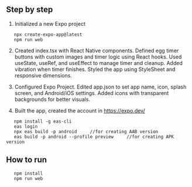 ## Step by step
1. Initialized a new Expo project
 ```
    npx create-expo-app@latest
    npm run web
```
2. Created index.tsx with React Native components.
  Defined egg timer buttons with custom images and timer logic using React hooks.
  Used useState, useRef, and useEffect to manage timer and cleanup.
  Added vibration when timer finishes.
  Styled the app using StyleSheet and responsive dimensions.

3. Configured Expo Project. Edited app.json to set app name, icon, splash screen, and Android/iOS settings.
  Added icons with transparent backgrounds for better visuals.

4. Built the app, created the account in https://expo.dev/
```
   npm install -g eas-cli
   eas login
   npx eas build -p android     //for creating AAB version
   eas build -p android --profile preview     //for creating APK version
```

## How to run
```
   npm install
   npm run web
```
